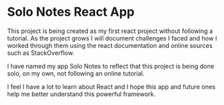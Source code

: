 # Solo Notes React App

This project is being created as my first react project without following a tutorial. As the project grows I will document challenges I faced and how I worked through them using the react documentation and online sources such as StackOverflow.

I have named my app Solo Notes to reflect that this project is being done solo, on my own, not following an online tutorial.

I feel I have a lot to learn about React and I hope this app and future ones help me better understand this powerful framework.